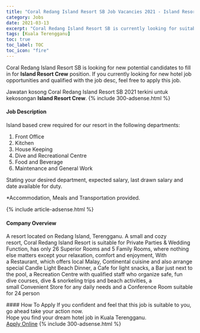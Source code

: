 ```yaml
---
title: "Coral Redang Island Resort SB Job Vacancies 2021 - Island Resort Crew" 
category: Jobs 
date: 2021-03-13 
excerpt: "Coral Redang Island Resort SB is currently looking for suitable person to fill in the Island Resort Crew which positioned at Kuala Terengganu" 
tags: [Kuala Terengganu] 
toc: true 
toc_label: TOC 
toc_icon: "fire" 
--- 
```


<p>Coral Redang Island Resort SB is looking for new potential candidates to fill in for <b>Island Resort Crew</b> position. If you currently looking for new hotel job opportunities and qualified with the job desc, feel free to apply this job.
</p>Jawatan kosong Coral Redang Island Resort SB 2021 terkini untuk kekosongan <b>Island Resort Crew</b>. 
{% include 300-adsense.html %} 
<div><div><h4>Job Description</h4></div><div><div><span><div><p>Island based crew required for our resort in the following departments:</p><ol><li>Front Office</li><li>Kitchen</li><li>House Keeping</li><li>Dive and Recreational Centre</li><li>Food and Beverage</li><li>Maintenance and General Work</li></ol><p>Stating your desired department, expected salary, last drawn salary and date available for duty.</p><p>*Accommodation, Meals and Transportation provided.</p></div></span></div></div></div> 
{% include article-adsense.html %} 
<div><div><h4>Company Overview</h4></div><div><div><span><div><p>A resort located on Redang Island, Terengganu. A small and cozy resort,&#160;Coral Redang Island Resort&#160;is suitable for&#160;Private Parties &amp; Wedding Function, has only 26 Superior Rooms and 5 Family Rooms, where nothing else matters except your relaxation, comfort and enjoyment, With a&#160;Restaurant, which offers local Malay, Continental cuisine and also arrange special&#160;Candle Light Beach Dinner, a&#160;Cafe&#160;for light snacks, a&#160;Bar&#160;just next to the pool, a&#160;Recreation Centre&#160;with qualified staff who organize safe, fun dive courses, dive &amp; snorkeling trips and beach activities, a small&#160;Convenient Store&#160;for any daily needs and a&#160;Conference Room&#160;suitable for 24 person</p></div></span></div></div></div> 
#### How To Apply 
If you confident and feel that this job is suitable to you, go ahead take your action now. <br/> 
Hope you find your dream hotel job in Kuala Terengganu. <br/> 
<a href="https://www.jobstreet.com.my/en/job/island-resort-crew-4506017?jobId=jobstreet-my-job-4506017" class="btn btn--info" target="_blank" rel="nofollow noopenner">Apply Online</a> 
{% include 300-adsense.html %} 